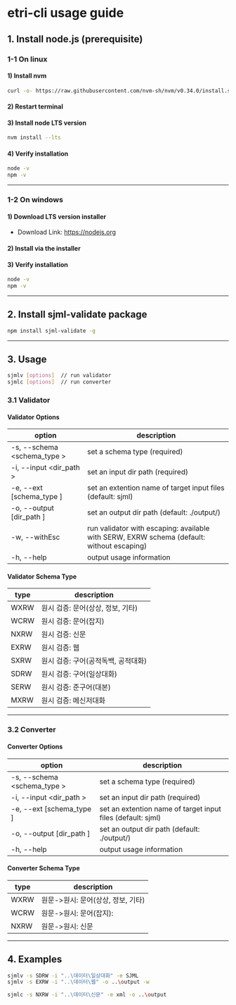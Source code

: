 # etri-cli usage guide

## 1. Install node.js (prerequisite)

### 1-1 On linux

#### 1) Install nvm

```bash
curl -o- https://raw.githubusercontent.com/nvm-sh/nvm/v0.34.0/install.sh | bash
```

#### 2) Restart terminal

#### 3) Install node LTS version

```bash
nvm install --lts
```

#### 4) Verify installation

```bash
node -v
npm -v
```

--------------------------

### 1-2 On windows

#### 1) Download LTS version installer

* Download Link: https://nodejs.org

#### 2) Install via the installer

#### 3) Verify installation

```cmd
node -v
npm -v
```
--------------------------

## 2. Install sjml-validate package

```bash
npm install sjml-validate -g
```
--------------------------

## 3. Usage

```bash
sjmlv [options]  // run validator
sjmlc [options]  // run converter
```

### 3.1 Validator 
#### Validator Options

| option  | description    |
|-----------|-------------|
| -s, --schema \<schema_type \>   | set a schema type (required) |
| -i, --input \<dir_path \>      | set an input dir path (required)     |
| -e, --ext [schema_type ]     | set an extention name of target input files (default: sjml) |
| -o, --output [dir_path ]    | set an output dir path (default: ./output/) |
| -w, --withEsc        | run validator with escaping: available with SERW, EXRW schema (default: without escaping) |
| -h, --help                  | output usage information            |

#### Validator Schema Type

| type | description |
|-------|---------|
|WXRW   | 원시 검증: 문어(상상, 정보, 기타)|
|WCRW | 원시 검증: 문어(잡지) |
|NXRW | 원시 검증: 신문|
|EXRW   | 원시 검증: 웹|
|SXRW | 원시 검증: 구어(공적독백, 공적대화) |
|SDRW | 원시 검증: 구어(일상대화) |
|SERW | 원시 검증: 준구어(대본)|
|MXRW | 원시 검증: 메신저대화|

--------------------------

### 3.2 Converter 
#### Converter Options

| option  | description    |
|-----------|-------------|
| -s, --schema \<schema_type \>   | set a schema type (required) |
| -i, --input \<dir_path \>     | set an input dir path (required)     |
| -e, --ext [schema_type ]     | set an extention name of target input files (default: sjml) |
| -o, --output [dir_path ]    | set an output dir path (default: ./output/) |
| -h, --help                  | output usage information            |

#### Converter Schema Type

| type | description |
|-------|---------|
|WXRW   | 원문->원시: 문어(상상, 정보, 기타)|
|WCRW | 원문->원시: 문어(잡지): |
|NXRW | 원문->원시: 신문|

--------------------------

## 4. Examples


```bash
sjmlv -s SDRW -i "..\데이터\일상대화" -e SJML 
sjmlv -s EXRW -i "..\데이터\웹" -o ..\output -w
```

```bash
sjmlc -s NXRW -i "..\데이터\신문" -e xml -o ..\output
```
